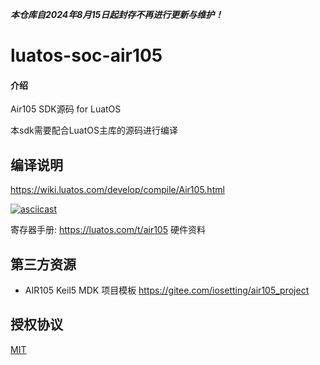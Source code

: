 ***本仓库自2024年8月15日起封存不再进行更新与维护！***



# luatos-soc-air105

#### 介绍
Air105 SDK源码 for LuatOS

本sdk需要配合LuatOS主库的源码进行编译

## 编译说明

https://wiki.luatos.com/develop/compile/Air105.html

[![asciicast](https://asciinema.org/a/461295.svg)](https://asciinema.org/a/461295)

寄存器手册: https://luatos.com/t/air105 硬件资料

## 第三方资源

* AIR105 Keil5 MDK 项目模板 https://gitee.com/iosetting/air105_project

## 授权协议

[MIT](LICENSE)
